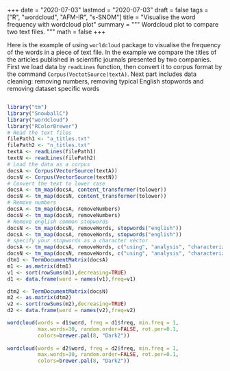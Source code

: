 
+++
date = "2020-07-03"
lastmod = "2020-07-03"
draft = false
tags = ["R", "wordcloud", "AFM-IR", "s-SNOM"]
title = "Visualise the word frequency with wordcloud plot"
summary = """
Wordcloud plot to compare two text files.
"""
math = false
+++

Here is the example of using `worldcloud` package to visualise the frequency of the words in a piece of text file. In the example we compare the titles of the articles published in scientific journals presented by two companies. First we load data by `readLines` function, then convert it to corpus format by the command `Corpus(VectotSource(textA)`. Next part includes data cleaning: removing numbers, removing typical English stopwords and removing dataset specific words   

```r

library("tm")
library("SnowballC")
library("wordcloud")
library("RColorBrewer")
# Read the text files
filePath1 <- "a_titles.txt"
filePath2 <- "n_titles.txt"
textA <- readLines(filePath1)
textN <- readLines(filePath2)
# Load the data as a corpus
docsA <- Corpus(VectorSource(textA))
docsN <- Corpus(VectorSource(textN))
# Convert the text to lower case
docsA <- tm_map(docsA, content_transformer(tolower))
docsN <- tm_map(docsN, content_transformer(tolower))
# Remove numbers
docsA <- tm_map(docsA, removeNumbers)
docsN <- tm_map(docsN, removeNumbers)
# Remove english common stopwords
docsN <- tm_map(docsN, removeWords, stopwords("english"))
docsA <- tm_map(docsA, removeWords, stopwords("english"))
# specify your stopwords as a character vector
docsA <- tm_map(docsA, removeWords, c("using", "analysis", "characterization", "type")) 
docsN <- tm_map(docsN, removeWords, c("using", "analysis", "characterization", "type")) 
dtm1 <- TermDocumentMatrix(docsA)
m1 <- as.matrix(dtm1)
v1 <- sort(rowSums(m1),decreasing=TRUE)
d1 <- data.frame(word = names(v1),freq=v1)

dtm2 <- TermDocumentMatrix(docsN)
m2 <- as.matrix(dtm2)
v2 <- sort(rowSums(m2),decreasing=TRUE)
d2 <- data.frame(word = names(v2),freq=v2)

wordcloud(words = d1$word, freq = d1$freq, min.freq = 1,
          max.words=30, random.order=FALSE, rot.per=0.1, 
          colors=brewer.pal(8, "Dark2"))
          
wordcloud(words = d2$word, freq = d2$freq, min.freq = 1,
          max.words=30, random.order=FALSE, rot.per=0.1, 
          colors=brewer.pal(8, "Dark2"))
```
